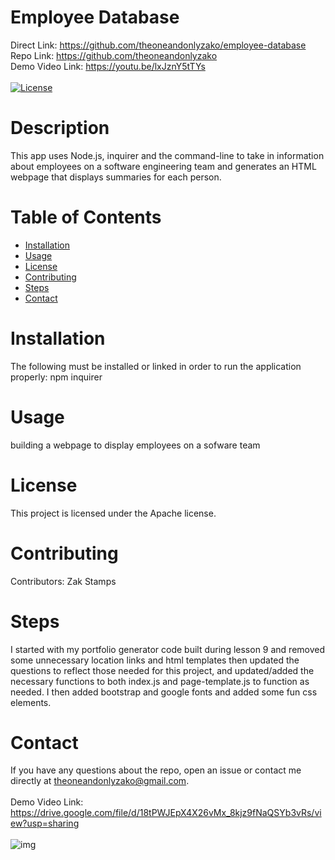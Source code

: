 # Employee Database
  Direct Link: https://github.com/theoneandonlyzako/employee-database
  <br/>
  Repo Link: https://github.com/theoneandonlyzako
  </br>
  Demo Video Link: https://youtu.be/lxJznY5tTYs
  <br/></br>
  [![License](https://img.shields.io/badge/License-Apache%202.0-blue.svg)](https://opensource.org/licenses/Apache-2.0)

  # Description
  This app uses Node.js, inquirer and the command-line to take in information about employees on a software engineering team and generates an HTML webpage that displays summaries for each person.
  
  # Table of Contents 
  * [Installation](#installation)
  * [Usage](#usage)
  * [License](#license)
  * [Contributing](#contributing)
  * [Steps](#steps)
  * [Contact](#contact)
  
  # Installation
  The following must be installed or linked in order to run the application properly: npm inquirer
  
  # Usage
  ​building a webpage to display employees on a sofware team
 
  # License
  This project is licensed under the Apache license.
  
  # Contributing
  ​Contributors: Zak Stamps
  
  # Steps
  I started with my portfolio generator code built during lesson 9 and removed some unnecessary location links and html templates then updated the questions to reflect those needed for this project, and updated/added the necessary functions to both index.js and page-template.js to function as needed. I then added bootstrap and google fonts and added some fun css elements.
  
  # Contact
  If you have any questions about the repo, open an issue or contact me directly at theoneandonlyzako@gmail.com.
  <br/><br/>
  Demo Video Link: https://drive.google.com/file/d/18tPWJEpX4X26vMx_8kjz9fNaQSYb3vRs/view?usp=sharing
  <br/></br>
  ![img](./site.gif)




